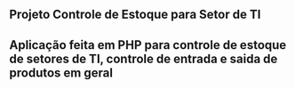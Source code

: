 ## Projeto Controle de Estoque para Setor de TI

## Aplicação feita em PHP para controle de estoque de setores de TI, controle de entrada e saida de produtos em geral

